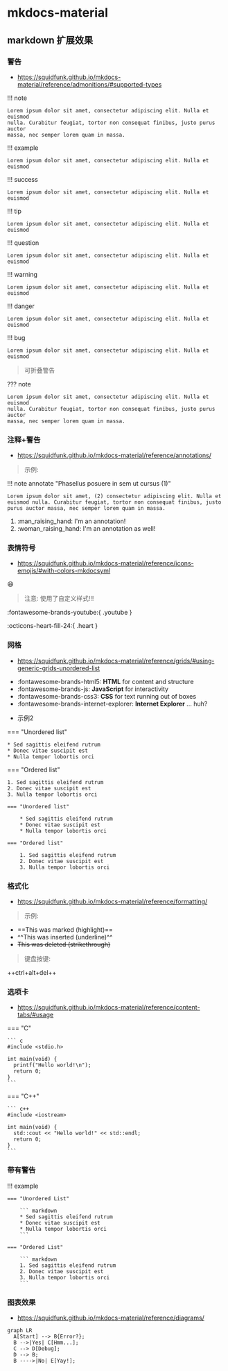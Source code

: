 # mkdocs-material

## markdown 扩展效果

### 警告

- <https://squidfunk.github.io/mkdocs-material/reference/admonitions/#supported-types>

!!! note

    Lorem ipsum dolor sit amet, consectetur adipiscing elit. Nulla et euismod
    nulla. Curabitur feugiat, tortor non consequat finibus, justo purus auctor
    massa, nec semper lorem quam in massa.

!!! example

    Lorem ipsum dolor sit amet, consectetur adipiscing elit. Nulla et euismod

!!! success

    Lorem ipsum dolor sit amet, consectetur adipiscing elit. Nulla et euismod

!!! tip

    Lorem ipsum dolor sit amet, consectetur adipiscing elit. Nulla et euismod

!!! question

    Lorem ipsum dolor sit amet, consectetur adipiscing elit. Nulla et euismod

!!! warning

    Lorem ipsum dolor sit amet, consectetur adipiscing elit. Nulla et euismod

!!! danger

    Lorem ipsum dolor sit amet, consectetur adipiscing elit. Nulla et euismod

!!! bug

    Lorem ipsum dolor sit amet, consectetur adipiscing elit. Nulla et euismod

> 可折叠警告

??? note

    Lorem ipsum dolor sit amet, consectetur adipiscing elit. Nulla et euismod
    nulla. Curabitur feugiat, tortor non consequat finibus, justo purus auctor
    massa, nec semper lorem quam in massa.

### 注释+警告

- <https://squidfunk.github.io/mkdocs-material/reference/annotations/>

> 示例:

!!! note annotate "Phasellus posuere in sem ut cursus (1)"

    Lorem ipsum dolor sit amet, (2) consectetur adipiscing elit. Nulla et
    euismod nulla. Curabitur feugiat, tortor non consequat finibus, justo
    purus auctor massa, nec semper lorem quam in massa.

1. :man_raising_hand: I'm an annotation!
2. :woman_raising_hand: I'm an annotation as well!

### 表情符号

- <https://squidfunk.github.io/mkdocs-material/reference/icons-emojis/#with-colors-mkdocsyml>

:smile:

> 注意: 使用了自定义样式!!!

:fontawesome-brands-youtube:{ .youtube }

:octicons-heart-fill-24:{ .heart }

### 网格

- <https://squidfunk.github.io/mkdocs-material/reference/grids/#using-generic-grids-unordered-list>

<div class="grid cards" markdown>

- :fontawesome-brands-html5: __HTML__ for content and structure
- :fontawesome-brands-js: __JavaScript__ for interactivity
- :fontawesome-brands-css3: __CSS__ for text running out of boxes
- :fontawesome-brands-internet-explorer: __Internet Explorer__ ... huh?

</div>

- 示例2

<div class="grid" markdown>

=== "Unordered list"

    * Sed sagittis eleifend rutrum
    * Donec vitae suscipit est
    * Nulla tempor lobortis orci

=== "Ordered list"

    1. Sed sagittis eleifend rutrum
    2. Donec vitae suscipit est
    3. Nulla tempor lobortis orci

``` title="Content tabs"
=== "Unordered list"

    * Sed sagittis eleifend rutrum
    * Donec vitae suscipit est
    * Nulla tempor lobortis orci

=== "Ordered list"

    1. Sed sagittis eleifend rutrum
    2. Donec vitae suscipit est
    3. Nulla tempor lobortis orci
```

</div>

### 格式化

- <https://squidfunk.github.io/mkdocs-material/reference/formatting/>

> 示例:

- ==This was marked (highlight)==
- ^^This was inserted (underline)^^
- ~~This was deleted (strikethrough)~~

> 键盘按键:

++ctrl+alt+del++

### 选项卡

- <https://squidfunk.github.io/mkdocs-material/reference/content-tabs/#usage>

=== "C"

    ``` c
    #include <stdio.h>

    int main(void) {
      printf("Hello world!\n");
      return 0;
    }
    ```

=== "C++"

    ``` c++
    #include <iostream>

    int main(void) {
      std::cout << "Hello world!" << std::endl;
      return 0;
    }
    ```

### 带有警告

!!! example

    === "Unordered List"

        ``` markdown
        * Sed sagittis eleifend rutrum
        * Donec vitae suscipit est
        * Nulla tempor lobortis orci
        ```

    === "Ordered List"

        ``` markdown
        1. Sed sagittis eleifend rutrum
        2. Donec vitae suscipit est
        3. Nulla tempor lobortis orci
        ```

### 图表效果

- <https://squidfunk.github.io/mkdocs-material/reference/diagrams/>

``` mermaid
graph LR
  A[Start] --> B{Error?};
  B -->|Yes| C[Hmm...];
  C --> D[Debug];
  D --> B;
  B ---->|No| E[Yay!];
```
